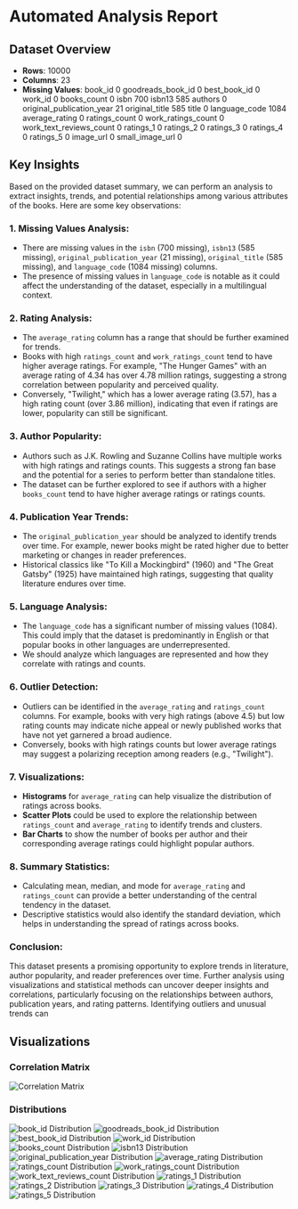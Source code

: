 
# Automated Analysis Report

## Dataset Overview
- **Rows**: 10000
- **Columns**: 23
- **Missing Values**:
book_id                         0
goodreads_book_id               0
best_book_id                    0
work_id                         0
books_count                     0
isbn                          700
isbn13                        585
authors                         0
original_publication_year      21
original_title                585
title                           0
language_code                1084
average_rating                  0
ratings_count                   0
work_ratings_count              0
work_text_reviews_count         0
ratings_1                       0
ratings_2                       0
ratings_3                       0
ratings_4                       0
ratings_5                       0
image_url                       0
small_image_url                 0

## Key Insights
Based on the provided dataset summary, we can perform an analysis to extract insights, trends, and potential relationships among various attributes of the books. Here are some key observations:

### 1. **Missing Values Analysis:**
   - There are missing values in the `isbn` (700 missing), `isbn13` (585 missing), `original_publication_year` (21 missing), `original_title` (585 missing), and `language_code` (1084 missing) columns.
   - The presence of missing values in `language_code` is notable as it could affect the understanding of the dataset, especially in a multilingual context.

### 2. **Rating Analysis:**
   - The `average_rating` column has a range that should be further examined for trends.
   - Books with high `ratings_count` and `work_ratings_count` tend to have higher average ratings. For example, "The Hunger Games" with an average rating of 4.34 has over 4.78 million ratings, suggesting a strong correlation between popularity and perceived quality.
   - Conversely, "Twilight," which has a lower average rating (3.57), has a high rating count (over 3.86 million), indicating that even if ratings are lower, popularity can still be significant.

### 3. **Author Popularity:**
   - Authors such as J.K. Rowling and Suzanne Collins have multiple works with high ratings and ratings counts. This suggests a strong fan base and the potential for a series to perform better than standalone titles.
   - The dataset can be further explored to see if authors with a higher `books_count` tend to have higher average ratings or ratings counts.

### 4. **Publication Year Trends:**
   - The `original_publication_year` should be analyzed to identify trends over time. For example, newer books might be rated higher due to better marketing or changes in reader preferences.
   - Historical classics like "To Kill a Mockingbird" (1960) and "The Great Gatsby" (1925) have maintained high ratings, suggesting that quality literature endures over time.

### 5. **Language Analysis:**
   - The `language_code` has a significant number of missing values (1084). This could imply that the dataset is predominantly in English or that popular books in other languages are underrepresented.
   - We should analyze which languages are represented and how they correlate with ratings and counts.

### 6. **Outlier Detection:**
   - Outliers can be identified in the `average_rating` and `ratings_count` columns. For example, books with very high ratings (above 4.5) but low rating counts may indicate niche appeal or newly published works that have not yet garnered a broad audience.
   - Conversely, books with high ratings counts but lower average ratings may suggest a polarizing reception among readers (e.g., "Twilight").

### 7. **Visualizations:**
   - **Histograms** for `average_rating` can help visualize the distribution of ratings across books.
   - **Scatter Plots** could be used to explore the relationship between `ratings_count` and `average_rating` to identify trends and clusters.
   - **Bar Charts** to show the number of books per author and their corresponding average ratings could highlight popular authors.

### 8. **Summary Statistics:**
   - Calculating mean, median, and mode for `average_rating` and `ratings_count` can provide a better understanding of the central tendency in the dataset.
   - Descriptive statistics would also identify the standard deviation, which helps in understanding the spread of ratings across books.

### Conclusion:
This dataset presents a promising opportunity to explore trends in literature, author popularity, and reader preferences over time. Further analysis using visualizations and statistical methods can uncover deeper insights and correlations, particularly focusing on the relationships between authors, publication years, and rating patterns. Identifying outliers and unusual trends can

## Visualizations
### Correlation Matrix
![Correlation Matrix](correlation_matrix.png)

### Distributions
![book_id Distribution](book_id_distribution.png)
![goodreads_book_id Distribution](goodreads_book_id_distribution.png)
![best_book_id Distribution](best_book_id_distribution.png)
![work_id Distribution](work_id_distribution.png)
![books_count Distribution](books_count_distribution.png)
![isbn13 Distribution](isbn13_distribution.png)
![original_publication_year Distribution](original_publication_year_distribution.png)
![average_rating Distribution](average_rating_distribution.png)
![ratings_count Distribution](ratings_count_distribution.png)
![work_ratings_count Distribution](work_ratings_count_distribution.png)
![work_text_reviews_count Distribution](work_text_reviews_count_distribution.png)
![ratings_1 Distribution](ratings_1_distribution.png)
![ratings_2 Distribution](ratings_2_distribution.png)
![ratings_3 Distribution](ratings_3_distribution.png)
![ratings_4 Distribution](ratings_4_distribution.png)
![ratings_5 Distribution](ratings_5_distribution.png)
